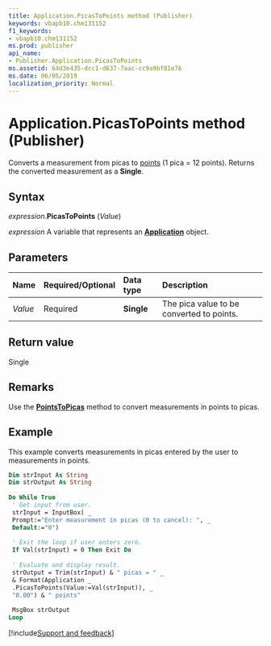 ```yaml
---
title: Application.PicasToPoints method (Publisher)
keywords: vbapb10.chm131152
f1_keywords:
- vbapb10.chm131152
ms.prod: publisher
api_name:
- Publisher.Application.PicasToPoints
ms.assetid: 64d3e435-dcc1-d637-7aac-cc9a9bf81e76
ms.date: 06/05/2019
localization_priority: Normal
---
```



# Application.PicasToPoints method (Publisher)

Converts a measurement from picas to [points](../language/glossary/vbe-glossary.md#point) (1 pica = 12 points). Returns the converted measurement as a **Single**.


## Syntax

_expression_.**PicasToPoints** (_Value_)

_expression_ A variable that represents an **[Application](Publisher.Application.md)** object.


## Parameters

|Name|Required/Optional|Data type|Description|
|:-----|:-----|:-----|:-----|
|_Value_|Required| **Single**|The pica value to be converted to points.|

## Return value

Single


## Remarks

Use the **[PointsToPicas](Publisher.Application.PointsToPicas.md)** method to convert measurements in points to picas.


## Example

This example converts measurements in picas entered by the user to measurements in points.

```vb
Dim strInput As String 
Dim strOutput As String 
 
Do While True 
 ' Get input from user. 
 strInput = InputBox( _ 
 Prompt:="Enter measurement in picas (0 to cancel): ", _ 
 Default:="0") 
 
 ' Exit the loop if user enters zero. 
 If Val(strInput) = 0 Then Exit Do 
 
 ' Evaluate and display result. 
 strOutput = Trim(strInput) & " picas = " _ 
 & Format(Application _ 
 .PicasToPoints(Value:=Val(strInput)), _ 
 "0.00") & " points" 
 
 MsgBox strOutput 
Loop
```



[!include[Support and feedback](~/includes/feedback-boilerplate.md)]